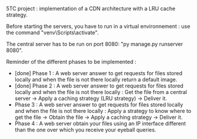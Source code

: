 5TC project : implementation of a CDN architecture with a LRU cache strategy.

Before starting the servers, you have to run in a virtual environnement : use the command "venv\Scripts\activate".

The central server has to be run on port 8080: "py manage.py runserver 8080".

Reminder of the different phases to be implemented :
  - [done] Phase 1 : A web server answer to get requests for files stored locally and when the file is not there locally return a default image.
  - [done] Phase 2 : A web server answer to get requests for files stored locally and when the file is not there locally : Get the file from a central server -> Apply a caching strategy (LRU strategy) -> Deliver it.
  - Phase 3 : A web server answer to get requests for files stored locally and when the file is not there locally : Apply a strategy to know where to get the file -> Obtain the file -> Apply a caching strategy -> Deliver it.
  - Phase 4 : A web server obtain your files using an IP interface different than the one over which you receive your eyeball queries.




